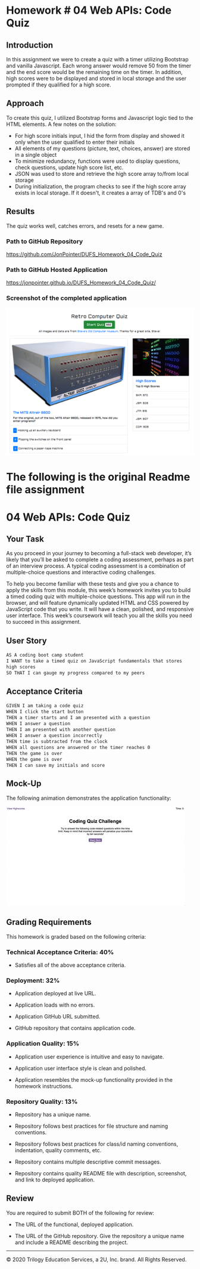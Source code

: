 # Homework # 04 Web APIs: Code Quiz

## Introduction

In this assignment we were to create a quiz with a timer utilizing Bootstrap and vanilla Javascript. Each wrong answer would remove 50 from the timer and the end score would be the remaining time on the timer. In addition, high scores were to be displayed and stored in local storage and the user prompted if they qualified for a high score.

## Approach

To create this quiz, I utilized Bootstrap forms and Javascript logic tied to the HTML elements.
A few notes on the solution:

- For high score initials input, I hid the form from display and showed it only when the user qualified to enter their initials
- All elements of my questions (picture, text, choices, answer) are stored in a single object
- To minimize redundancy, functions were used to display questions, check questions, update high score list, etc.
- JSON was used to store and retrieve the high score array to/from local storage
- During initialization, the program checks to see if the high score array exists in local storage. If it doesn't, it creates a array of TDB's and 0's

## Results

The quiz works well, catches errors, and resets for a new game.

### Path to GitHub Repository

<https://github.com/JonPointer/DUFS_Homework_04_Code_Quiz>

### Path to GitHub Hosted Application

<https://jonpointer.github.io/DUFS_Homework_04_Code_Quiz/>

### Screenshot of the completed application

![Quiz Game Screenshot](./Assets/images/FinalQuizScreenCapture.PNG)

# The following is the original Readme file assignment

# 04 Web APIs: Code Quiz

## Your Task

As you proceed in your journey to becoming a full-stack web developer, it’s likely that you’ll be asked to complete a coding assessment, perhaps as part of an interview process. A typical coding assessment is a combination of multiple-choice questions and interactive coding challenges.

To help you become familiar with these tests and give you a chance to apply the skills from this module, this week’s homework invites you to build a timed coding quiz with multiple-choice questions. This app will run in the browser, and will feature dynamically updated HTML and CSS powered by JavaScript code that you write. It will have a clean, polished, and responsive user interface. This week’s coursework will teach you all the skills you need to succeed in this assignment.

## User Story

```
AS A coding boot camp student
I WANT to take a timed quiz on JavaScript fundamentals that stores high scores
SO THAT I can gauge my progress compared to my peers
```

## Acceptance Criteria

```
GIVEN I am taking a code quiz
WHEN I click the start button
THEN a timer starts and I am presented with a question
WHEN I answer a question
THEN I am presented with another question
WHEN I answer a question incorrectly
THEN time is subtracted from the clock
WHEN all questions are answered or the timer reaches 0
THEN the game is over
WHEN the game is over
THEN I can save my initials and score
```

## Mock-Up

The following animation demonstrates the application functionality:

![code quiz](./Assets/04-web-apis-homework-demo.gif)

## Grading Requirements

This homework is graded based on the following criteria:

### Technical Acceptance Criteria: 40%

- Satisfies all of the above acceptance criteria.

### Deployment: 32%

- Application deployed at live URL.

- Application loads with no errors.

- Application GitHub URL submitted.

- GitHub repository that contains application code.

### Application Quality: 15%

- Application user experience is intuitive and easy to navigate.

- Application user interface style is clean and polished.

- Application resembles the mock-up functionality provided in the homework instructions.

### Repository Quality: 13%

- Repository has a unique name.

- Repository follows best practices for file structure and naming conventions.

- Repository follows best practices for class/id naming conventions, indentation, quality comments, etc.

- Repository contains multiple descriptive commit messages.

- Repository contains quality README file with description, screenshot, and link to deployed application.

## Review

You are required to submit BOTH of the following for review:

- The URL of the functional, deployed application.

- The URL of the GitHub repository. Give the repository a unique name and include a README describing the project.

---

© 2020 Trilogy Education Services, a 2U, Inc. brand. All Rights Reserved.
